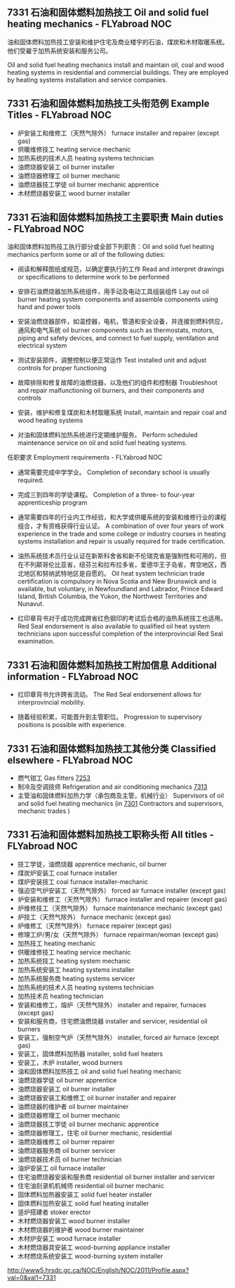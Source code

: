 ## 7331 石油和固体燃料加热技工 Oil and solid fuel heating mechanics - FLYabroad NOC

油和固体燃料加热技工安装和维护住宅及商业楼宇的石油，煤炭和木材取暖系统。他们受雇于加热系统安装和服务公司。

Oil and solid fuel heating mechanics install and maintain oil, coal and wood heating systems in residential and commercial buildings. They are employed by heating systems installation and service companies. 

## 7331 石油和固体燃料加热技工头衔范例 Example Titles - FLYabroad NOC

* 炉安装工和维修工（天然气除外） furnace installer and repairer (except gas)
* 供暖维修技工 heating service mechanic
* 加热系统的技术人员 heating systems technician
* 油燃烧器安装工 oil burner installer
* 油燃烧器修理工 oil burner mechanic
* 油燃烧器技工学徒 oil burner mechanic apprentice
* 木材燃烧器安装工 wood burner installer

## 7331 石油和固体燃料加热技工主要职责 Main duties - FLYabroad NOC

油和固体燃料加热技工执行​​部分或全部下列职责：Oil and solid fuel heating mechanics perform some or all of the following duties:

* 阅读和解释图纸或规范，以确定要执行的工作
Read and interpret drawings or specifications to determine work to be performed

* 安排石油燃烧器加热系统组件，用手动及电动工具组装组件
Lay out oil burner heating system components and assemble components using hand and power tools

* 安装油燃烧器部件，如温控器，电机，管道和安全设备，并连接到燃料供应，通风和电气系统
oil burner components such as thermostats, motors, piping and safety devices, and connect to fuel supply, ventilation and electrical system

* 测试安装部件，调整控制以便正常运作
Test installed unit and adjust controls for proper functioning

* 故障排除和修复故障的油燃烧器，以及他们的组件和控制器
Troubleshoot and repair malfunctioning oil burners, and their components and controls

* 安装，维护和修复煤炭和木材取暖系统
Install, maintain and repair coal and wood heating systems

* 对油和固体燃料加热系统进行定期维护服务。
Perform scheduled maintenance service on oil and solid fuel heating systems.

任职要求 Employment requirements - FLYabroad NOC

* 通常需要完成中学学业。
Completion of secondary school is usually required.

* 完成三到四年的学徒课程。
Completion of a three- to four-year apprenticeship program 

* 通常需要四年的行业内工作经验，和大学或供暖系统的安装和维修行业的课程组合，才有资格获得行业认证。
A combination of over four years of work experience in the trade and some college or industry courses in heating systems installation and repair is usually required for trade certification.

* 油热系统技术员行业认证在新斯科舍省和新不伦瑞克省是强制性和可用的，但在不列颠哥伦比亚省，纽芬兰和拉布拉多省，爱德华王子岛省，育空地区，西北地区和努纳武特地区是自愿的。
Oil heat system technician trade certification is compulsory in Nova Scotia and New Brunswick and is available, but voluntary, in Newfoundland and Labrador, Prince Edward Island, British Columbia, the Yukon, the Northwest Territories and Nunavut.

* 红印章背书对于成功完成跨省红色钢印的考试后合格的油热系统技工也适用。
Red Seal endorsement is also available to qualified oil heat system technicians upon successful completion of the interprovincial Red Seal examination.

## 7331 石油和固体燃料加热技工附加信息 Additional information - FLYabroad NOC

* 红印章背书允许跨省流动。
The Red Seal endorsement allows for interprovincial mobility.

* 随着经验积累，可能晋升到主管职位。
Progression to supervisory positions is possible with experience.

## 7331 石油和固体燃料加热技工其他分类 Classified elsewhere - FLYabroad NOC

* 燃气钳工 Gas fitters [7253](7253)
* 制冷及空调技师 Refrigeration and air conditioning mechanics [7313](7313)
* 主管油和固体燃料加热力学（承包商及主管，机械行业） Supervisors of oil and solid fuel heating mechanics (in [7301](7301) Contractors and supervisors, mechanic trades )

## 7331 石油和固体燃料加热技工职称头衔 All titles - FLYabroad NOC

* 技工学徒，油燃烧器 apprentice mechanic, oil burner
* 煤炭炉安装工 coal furnace installer
* 煤炉安装技工 coal furnace installer-mechanic
* 强迫空气炉安装工（天然气除外） forced air furnace installer (except gas)
* 炉安装和维修工（天然气除外） furnace installer and repairer (except gas)
* 炉维修技工（天然气除外） furnace maintenance mechanic (except gas)
* 炉技工（天然气除外） furnace mechanic (except gas)
* 炉维修工（天然气除外） furnace repairer (except gas)
* 修理工炉/男/女（天然气除外） furnace repairman/woman (except gas)
* 加热技工 heating mechanic
* 供暖维修技工 heating service mechanic
* 加热系统技工 heating system mechanic
* 加热系统安装工 heating systems installer
* 加热系统服务商 heating systems servicer
* 加热系统的技术人员 heating systems technician
* 加热技术员 heating technician
* 安装和维修工，熔炉（天然气除外） installer and repairer, furnaces (except gas)
* 安装和服务商，住宅燃油燃烧器 installer and servicer, residential oil burners
* 安装工，强制空气炉（天然气除外） installer, forced air furnace (except gas)
* 安装工，固体燃料加热器 installer, solid fuel heaters
* 安装工，木炉 installer, wood burners
* 油和固体燃料加热技工 oil and solid fuel heating mechanic
* 油燃烧器学徒 oil burner apprentice
* 油燃烧器安装工 oil burner installer
* 油燃烧器安装工和维修工 oil burner installer and repairer
* 油燃烧器的维护者 oil burner maintainer
* 油燃烧器修理工 oil burner mechanic
* 油燃烧器技工学徒 oil burner mechanic apprentice
* 油燃烧器修理工，住宅 oil burner mechanic, residential
* 油燃烧器维修工 oil burner repairer
* 油燃烧器服务商 oil burner servicer
* 油燃烧器技术员 oil burner technician
* 油炉安装工 oil furnace installer
* 住宅油燃烧器安装和服务商 residential oil burner installer and servicer
* 住宅油刻录机机械师 residential oil burner mechanic
* 固体燃料加热器安装工 solid fuel heater installer
* 固体燃料加热安装工 solid fuel heating installer
* 竖炉搭建者 stoker erector
* 木材燃烧器安装工 wood burner installer
* 木材燃烧器的维护者 wood burner maintainer
* 木材炉安装工 wood furnace installer
* 木材燃烧器具安装工 wood-burning appliance installer
* 木材燃烧系统安装工 wood-burning system installer

http://www5.hrsdc.gc.ca/NOC/English/NOC/2011/Profile.aspx?val=0&val1=7331